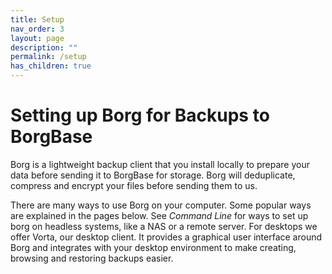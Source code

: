 ```yaml
---
title: Setup
nav_order: 3
layout: page
description: ""
permalink: /setup
has_children: true
---
```

# Setting up Borg for Backups to BorgBase

Borg is a lightweight backup client that you install locally to prepare your data before sending it to BorgBase for storage. Borg will deduplicate, compress and encrypt your files before sending them to us.

There are many ways to use Borg on your computer. Some popular ways are explained in the pages below. See *Command Line* for ways to set up borg on headless systems, like a NAS or a remote server. For desktops we offer Vorta, our desktop client. It provides a graphical user interface around Borg and integrates with your desktop environment to make creating, browsing and restoring backups easier.